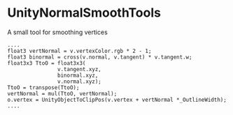 # UnityNormalSmoothTools
A small tool for smoothing vertices

```
....
float3 vertNormal = v.vertexColor.rgb * 2 - 1;
float3 binormal = cross(v.normal, v.tangent) * v.tangent.w;
float3x3 TtoO = float3x3(
                v.tangent.xyz,
                binormal.xyz,
                v.normal.xyz);
TtoO = transpose(TtoO);
vertNormal = mul(TtoO, vertNormal);			
o.vertex = UnityObjectToClipPos(v.vertex + vertNormal *_OutlineWidth);
....
```
